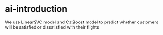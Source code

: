 # ai-introduction
We use LinearSVC model and CatBoost model to predict whether customers will be satisfied or dissatisfied with their flights
